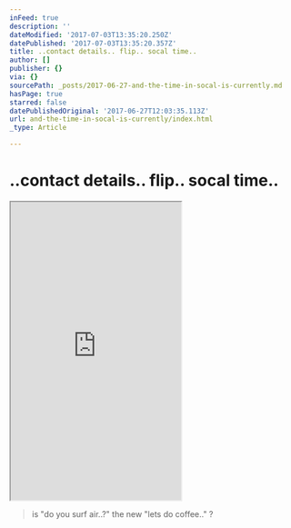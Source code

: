 ```yaml
---
inFeed: true
description: ''
dateModified: '2017-07-03T13:35:20.250Z'
datePublished: '2017-07-03T13:35:20.357Z'
title: ..contact details.. flip.. socal time..
author: []
publisher: {}
via: {}
sourcePath: _posts/2017-06-27-and-the-time-in-socal-is-currently.md
hasPage: true
starred: false
datePublishedOriginal: '2017-06-27T12:03:35.113Z'
url: and-the-time-in-socal-is-currently/index.html
_type: Article

---
```

# ..contact details.. flip.. socal time..

<iframe src="https://the-grid.github.io/ed-userhtml/?g=eJydVlFz2jgQfg6_QuNMLmQmNsaUpjWBa--hT72ne7qnjiwvti625JMEJHT6328l22C7QK6BAVta7Wq_3W9XetTmpYDVKFgXvPKZFIZyAYp8HxHi7yB54savQOkKmOFbiMk0DMOFFZZyf0YiT8-fmBxdJVKloGISVs9Ey4Kn5Joxthj9QNnApziXW_TMzaKte0LQ6GBN0F-DMK6uWhhGUaHXUpUxUdJQA3-Ppx_CFLK7hV1l8VxaQoiDdtnKRSliGrh7j54qHOAzoezJurvjqcljMgsxIqiTA89yg-O5G7cmGmw9aNxwKTCSwXu9GP2M2neZjkmlQIPagj9LbQKOuAf6vXicVHYJaEMy0JavbnxC6zWVSrYKCgpqidREZBDDFrsdrykDf8s1T3jBzUtMcp6mIFqEF5c4dJeNXJR2PaYJ0ntjwMKUFULGlwLWxr25SBJSF4OvaMo3OibR3KbcCtxfRdOUi8zVyqKe6pPFzvT5QkbH-NjAWG8zJTcijclGFePcmErHk8lutwuShNMkYLKcaMk4LcoJpymwhAWVyO5IiF8hfQUVUIO-730uUnhGL-scDGN_sRL-R7G9VmqXhH2g1yl-2LxDFRIIWoL1do0jX_O97UjBHEo0nHJdFRSzyEWBNeonhWRPi75JlSV0HH24J7N3-Hu4RwJ_tE4xWUjV2bG2v6YlL9CgT6uqAF-_aAPlPfkDzT_9SdlfbvwFV6LCIcmYe2ySrgcMaDFvJo2RZdyuqan0EN4szpEOnhFpTlO5s_U2hfLwHyJwcj2bzVw_OJe_sX85ewf56dwd1c-LWh75hcykTc_58onCLu6P9aAph2nU753t-NfY_69K9zwTJ9l_cNRwUxyJtGs2TGSRdtgwZVEUzc8mxsKZd9HY1qBqS2GbOVqgLzFhIAyotxCrw_TI8vxQs9XZQB8o9vCr3h1bFYma1tRzmCoMsZ11FdbmqfWLxhaAu4IQMgyinXN7Ym-SitZOCymgUbV92ED6Ru36-tDXfT-dvoseXtel7mrzpo0DZpuMUz11xtmTwaWiuQXggfBj9Dhprm6PiSITfKR8S1hBtV56_VuGR_BNbliuDVVm6Zmc68Ct_Mq1CYzMsgLGtw777d3CW-EGQ2t44XDzA4ntps08SnRFRSuyHdZbuSMEPUVBoz1B9Z8NWSYe7QwEdZV5q0dKcgXrpdctXLPjBknnStft5hFEmQHi_JYUVKDZT40XdNXZHbepVv9stCElaM3FLZLStgaMFTE5kEzxNAjq2NIU-So-HXrE46Q666ttXV53o8Nr89I-Ooou-3XY-VrZo0kr1oe5B24wPZrlHJKNyAIBZuL0fOx6CNevNf1t9DuizjY0gyWI3wwvYY80W34uQXFGb6IvX6X-9llkUID26hvE0sPr-I3XXB5wNA894szVR8_Sw7EGWqKKRmz1VkdM_wExnOZO" height="525" style=""></iframe>

> is "do you surf air..?" the new "lets do coffee.." ?